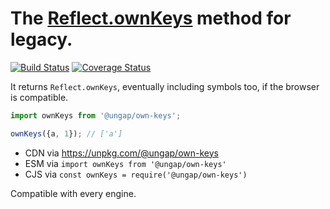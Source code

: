 # The [Reflect.ownKeys](https://developer.mozilla.org/en-US/docs/Web/JavaScript/Reference/Global_Objects/Reflect/ownKeys) method for legacy.

[![Build Status](https://travis-ci.com/ungap/own-keys.svg?branch=master)](https://travis-ci.com/ungap/own-keys) [![Coverage Status](https://coveralls.io/repos/github/ungap/own-keys/badge.svg?branch=master)](https://coveralls.io/github/ungap/own-keys?branch=master)

It returns `Reflect.ownKeys`, eventually including symbols too, if the browser is compatible.

```js
import ownKeys from '@ungap/own-keys';

ownKeys({a, 1}); // ['a']
```

  * CDN via https://unpkg.com/@ungap/own-keys
  * ESM via `import ownKeys from '@ungap/own-keys'`
  * CJS via `const ownKeys = require('@ungap/own-keys')`

Compatible with every engine.
